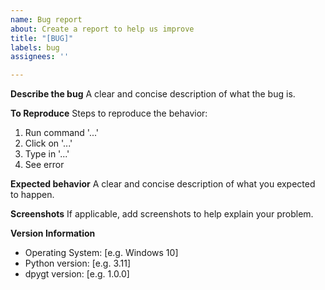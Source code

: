 ```yaml
---
name: Bug report
about: Create a report to help us improve
title: "[BUG]"
labels: bug
assignees: ''

---
```


**Describe the bug**
A clear and concise description of what the bug is.

**To Reproduce**
Steps to reproduce the behavior:
1. Run command '...'
2. Click on '...'
3. Type in '...'
4. See error

**Expected behavior**
A clear and concise description of what you expected to happen.

**Screenshots**
If applicable, add screenshots to help explain your problem.

**Version Information**
- Operating System: [e.g. Windows 10]
- Python version: [e.g. 3.11]
- dpygt version: [e.g. 1.0.0]
